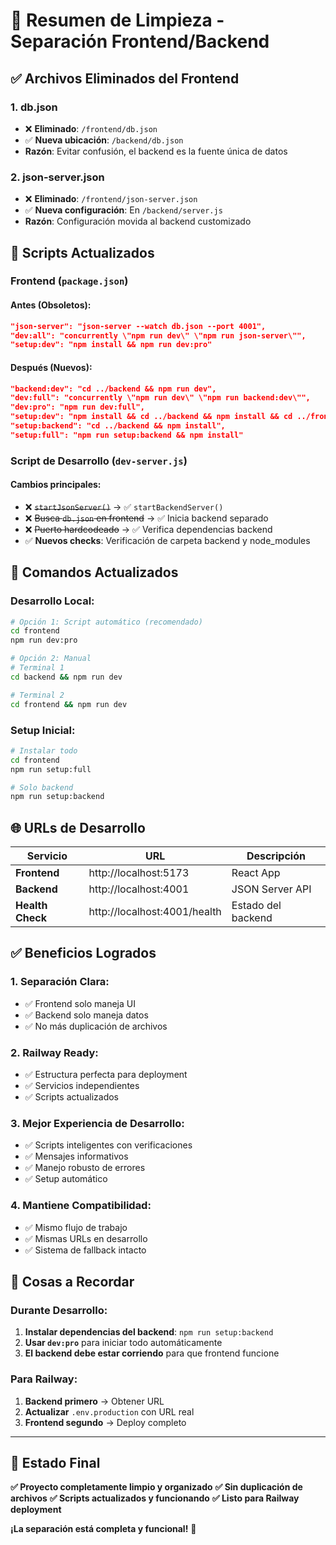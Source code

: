 # 🧹 Resumen de Limpieza - Separación Frontend/Backend

## ✅ Archivos Eliminados del Frontend

### 1. **db.json** 
- ❌ **Eliminado**: `/frontend/db.json`
- ✅ **Nueva ubicación**: `/backend/db.json`
- **Razón**: Evitar confusión, el backend es la fuente única de datos

### 2. **json-server.json**
- ❌ **Eliminado**: `/frontend/json-server.json`
- ✅ **Nueva configuración**: En `/backend/server.js`
- **Razón**: Configuración movida al backend customizado

## 🔧 Scripts Actualizados

### Frontend (`package.json`)

#### **Antes (Obsoletos):**
```json
"json-server": "json-server --watch db.json --port 4001",
"dev:all": "concurrently \"npm run dev\" \"npm run json-server\"",
"setup:dev": "npm install && npm run dev:pro"
```

#### **Después (Nuevos):**
```json
"backend:dev": "cd ../backend && npm run dev",
"dev:full": "concurrently \"npm run dev\" \"npm run backend:dev\"",
"dev:pro": "npm run dev:full",
"setup:dev": "npm install && cd ../backend && npm install && cd ../frontend && npm run dev:pro",
"setup:backend": "cd ../backend && npm install",
"setup:full": "npm run setup:backend && npm install"
```

### Script de Desarrollo (`dev-server.js`)

#### **Cambios principales:**
- ❌ ~~`startJsonServer()`~~ → ✅ `startBackendServer()`
- ❌ ~~Busca `db.json` en frontend~~ → ✅ Inicia backend separado
- ❌ ~~Puerto hardcodeado~~ → ✅ Verifica dependencias backend
- ✅ **Nuevos checks**: Verificación de carpeta backend y node_modules

## 🎯 Comandos Actualizados

### **Desarrollo Local:**
```bash
# Opción 1: Script automático (recomendado)
cd frontend
npm run dev:pro

# Opción 2: Manual
# Terminal 1
cd backend && npm run dev

# Terminal 2  
cd frontend && npm run dev
```

### **Setup Inicial:**
```bash
# Instalar todo
cd frontend
npm run setup:full

# Solo backend
npm run setup:backend
```

## 🌐 URLs de Desarrollo

| Servicio | URL | Descripción |
|----------|-----|-------------|
| **Frontend** | http://localhost:5173 | React App |
| **Backend** | http://localhost:4001 | JSON Server API |
| **Health Check** | http://localhost:4001/health | Estado del backend |

## ✅ Beneficios Logrados

### **1. Separación Clara:**
- ✅ Frontend solo maneja UI
- ✅ Backend solo maneja datos
- ✅ No más duplicación de archivos

### **2. Railway Ready:**
- ✅ Estructura perfecta para deployment
- ✅ Servicios independientes
- ✅ Scripts actualizados

### **3. Mejor Experiencia de Desarrollo:**
- ✅ Scripts inteligentes con verificaciones
- ✅ Mensajes informativos
- ✅ Manejo robusto de errores
- ✅ Setup automático

### **4. Mantiene Compatibilidad:**
- ✅ Mismo flujo de trabajo
- ✅ Mismas URLs en desarrollo
- ✅ Sistema de fallback intacto

## 🚨 Cosas a Recordar

### **Durante Desarrollo:**
1. **Instalar dependencias del backend**: `npm run setup:backend`
2. **Usar `dev:pro`** para iniciar todo automáticamente
3. **El backend debe estar corriendo** para que frontend funcione

### **Para Railway:**
1. **Backend primero** → Obtener URL
2. **Actualizar** `.env.production` con URL real  
3. **Frontend segundo** → Deploy completo

---

## 🎉 Estado Final

**✅ Proyecto completamente limpio y organizado**
**✅ Sin duplicación de archivos**
**✅ Scripts actualizados y funcionando**
**✅ Listo para Railway deployment**

**¡La separación está completa y funcional!** 🚀